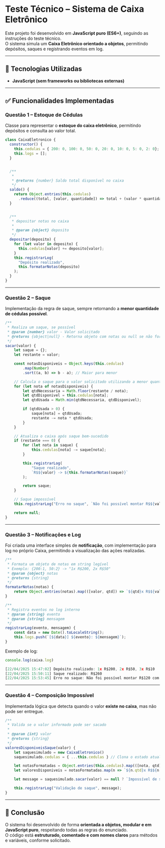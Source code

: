 # Teste Técnico – Sistema de Caixa Eletrônico  

Este projeto foi desenvolvido em **JavaScript puro (ES6+)**, seguindo as instruções do teste técnico.  
O sistema simula um **Caixa Eletrônico orientado a objetos**, permitindo depósitos, saques e registrando eventos em log.  

---

## 📌 Tecnologias Utilizadas
- **JavaScript (sem frameworks ou bibliotecas externas)**  

---

## ✅ Funcionalidades Implementadas  

### **Questão 1 – Estoque de Cédulas**
Classe para representar o **estoque do caixa eletrônico**, permitindo depósitos e consulta ao valor total.  

```js
class CaixaEletronico {
  constructor() {
    this.cedulas = { 200: 0, 100: 0, 50: 0, 20: 0, 10: 0, 5: 0, 2: 0};
    this.logs = [];
  }


  /**
   * 
   * @returns {number} Saldo total disponível no caixa
   */
  saldo() {
    return Object.entries(this.cedulas)
      .reduce((total, [valor, quantidade]) => total + (valor * quantidade), 0);
  }


  /**
   * depositar notas no caixa
   * 
   * @param {object} deposito 
   */
  depositar(deposito) {
    for (let valor in deposito) {
      this.cedulas[valor] += deposito[valor];
    }
    this.registrarLog(
      "Depósito realizado",
      this.formatarNotas(deposito)
    );
  }
}
```

---

### **Questão 2 – Saque**
Implementação da regra de saque, sempre retornando a **menor quantidade de cédulas possível**.  

```js
/**
 * Realiza um saque, se possível
 * @param {number} valor - Valor solicitado
 * @returns {object|null} - Retorna objeto com notas ou null se não for possível
 */
sacar(valor) {
    let saque = {};
    let restante = valor;

    const notasDisponiveis = Object.keys(this.cedulas)
        .map(Number)
        .sort((a, b) => b - a); // Maior para menor

    // Calcula o saque para o valor solicitado utilizando a menor quantidade de notas disponíveis
    for (let nota of notasDisponiveis) {
        let qtdNecessaria = Math.floor(restante / nota);
        let qtdDisponivel = this.cedulas[nota];
        let qtdUsada = Math.min(qtdNecessaria, qtdDisponivel);

        if (qtdUsada > 0) {
            saque[nota] = qtdUsada;
            restante -= nota * qtdUsada;
        }
    }

    // Atualiza o caixa após saque bem-sucedido
    if (restante === 0) {
        for (let nota in saque) {
            this.cedulas[nota] -= saque[nota];
        }

        this.registrarLog(
            "Saque realizado",
            `R$${valor} -> ${this.formatarNotas(saque)}`
        );

        return saque;
    }

    // Saque impossível
    this.registrarLog("Erro no saque", `Não foi possível montar R$${valor}`);

    return null;
}
```

---

### **Questão 3 – Notificações e Log**
Foi criada uma interface simples de **notificação**, com implementação para log no próprio Caixa, permitindo a visualização das açöes realizadas.  

```js
/**
 * Formata um objeto de notas em string legível
 * Exemplo: {200:1, 50:2} -> "1x R$200, 2x R$50"
 * @param {object} notas
 * @returns {string}
 */
formatarNotas(notas) {
    return Object.entries(notas).map(([valor, qtd]) => `${qtd}x R$${valor}`).join(", ");
}

/**
 * Registra eventos no log interno
 * @param {string} evento
 * @param {string} mensagem
 */
registrarLog(evento, mensagem) {
    const data = new Date().toLocaleString();
    this.logs.push(`[${data}] ${evento}: ${mensagem}`);
}
```

Exemplo de log:
```js
console.log(caixa.log)

[22/04/2025 15:47:02] Depósito realizado: 1x R$200, 2x R$50, 3x R$10
[22/04/2025 15:50:11] Saque realizado: R$260
[22/04/2025 15:53:45] Erro no saque: Não foi possível montar R$120 com as cédulas disponíveis
```

---

### **Questão 4 – Composição Impossível**
Implementada lógica que detecta quando o valor **existe no caixa**, mas não pode ser entregue.  

```js
/**
 * Valida se o valor informado pode ser sacado
 * 
 * @param {int} valor 
 * @returns {string}
 */
valoresDisponiveisSaque(valor) {
    let saquesimulado = new CaixaEletronico()
    saquesimulado.cedulas = { ...this.cedulas } // Clona o estado atual do caixa

    let notasFormatadas = Object.entries(this.cedulas).map(([nota, qtd]) => ({ nota: Number(nota), qtd })).filter(n => n.qtd > 0)
    let valoresDisponiveis = notasFormatadas.map(n => `${n.qtd}x R$${n.nota}`).join(", ")

    let message = saquesimulado.sacar(valor) == null ? `Impossível de sacar o valor de R$${valor} devido as cédulas disponíveis neste caixa, possibilitando apenas o saque de ${valoresDisponiveis}.` : `Saque possível no valor de R$${valor}.`;

    this.registrarLog("Validação de saque", message);
}
```
---

## 🎯 Conclusão
O sistema foi desenvolvido de forma **orientada a objetos, modular e em JavaScript puro**, respeitando todas as regras do enunciado.  
O código está **estruturado, comentado e com nomes claros** para métodos e variáveis, conforme solicitado.  
